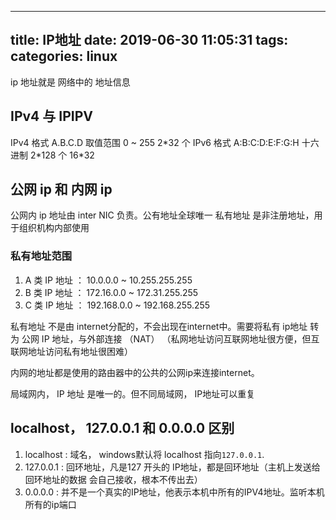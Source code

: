 
---
title: IP地址
date: 2019-06-30 11:05:31
tags:
categories: linux
---

ip 地址就是 网络中的 地址信息

## IPv4 与 IPIPV
IPv4 格式 A.B.C.D  取值范围 0 ~ 255     2\*32 个 
IPv6 格式 A:B:C:D:E:F:G:H   十六进制  2\*128 个 16\*32

## 公网 ip 和 内网 ip
公网内 ip 地址由 inter NIC 负责。公有地址全球唯一
私有地址 是非注册地址，用于组织机构内部使用

### 私有地址范围
1. A 类 IP 地址 ： 10.0.0.0 ~ 10.255.255.255
2. B 类 IP 地址 ： 172.16.0.0 ~ 172.31.255.255
3. C 类 IP 地址 ： 192.168.0.0 ~ 192.168.255.255
 
私有地址 不是由 internet分配的，不会出现在internet中。需要将私有 ip地址 转为 公网 IP 地址，与外部连接 （NAT）
（私网地址访问互联网地址很方便，但互联网地址访问私有地址很困难）

内网的地址都是使用的路由器中的公共的公网ip来连接internet。

局域网内， IP 地址 是唯一的。但不同局域网， IP地址可以重复

## localhost， 127.0.0.1 和 0.0.0.0 区别

1. localhost : 域名， windows默认将 localhost 指向`127.0.0.1`.
2. 127.0.0.1 : 回环地址，凡是127 开头的 IP地址，都是回环地址（主机上发送给回环地址的数据 会自己接收，根本不传出去）
3. 0.0.0.0 : 并不是一个真实的IP地址，他表示本机中所有的IPV4地址。监听本机所有的ip端口



